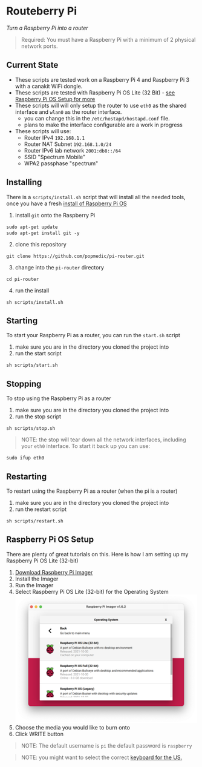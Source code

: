 # Routeberry Pi

*Turn a Raspberry Pi into a router*

> Required: You must have a Raspberry Pi with a minimum of 2 physical network ports.

## Current State

- These scripts are tested work on a Raspberry Pi 4 and Raspberry Pi 3 with a canakit WiFi dongle.
- These scripts are tested with Raspberry Pi OS Lite (32 Bit) - [see Raspberry Pi OS Setup for more](#Raspberry_Pi_OS_Setup) 
- These scripts will will only setup the router to use `eth0` as the shared interface and `wlan0` as the router interface.
    - you can change this in the `/etc/hostapd/hostapd.conf` file.
    - plans to make the interface configurable are a work in progress
- These scripts will use:
    - Router IPv4 `192.168.1.1`
    - Router NAT Subnet `192.168.1.0/24`
    - Router IPv6 lab network `2001:db8::/64`
    - SSID "Spectrum Mobile"
    - WPA2 passphase "spectrum"

## Installing

There is a `scripts/install.sh` script that will install all the needed tools, once you have a fresh [install of Raspberry Pi OS](#Raspberry_Pi_OS_Setup)

1. install `git` onto the Raspberry Pi
```
sudo apt-get update
sudo apt-get install git -y
```
2. clone this repository
```
git clone https://github.com/popmedic/pi-router.git
```
3. change into the `pi-router` directory
```
cd pi-router
```
4. run the install
```
sh scripts/install.sh
```

## Starting

To start your Raspberry Pi as a router, you can run the `start.sh` script
1. make sure you are in the directory you cloned the project into
2. run the start script
```
sh scripts/start.sh
```

## Stopping

To stop using the Raspberry Pi as a router
1. make sure you are in the directory you cloned the project into
2. run the stop script
```
sh scripts/stop.sh
```

> NOTE: the stop will tear down all the network interfaces, including your `eth0` interface.  To start it back up you can use:
```
sudo ifup eth0
``` 

## Restarting

To restart using the Raspberry Pi as a router (when the pi is a router)
1. make sure you are in the directory you cloned the project into
2. run the restart script
```
sh scripts/restart.sh
```

## Raspberry Pi OS Setup

There are plenty of great tutorials on this.  Here is how I am setting up my Raspberry Pi OS Lite (32-bit)

1. [Download Raspberry Pi Imager](https://www.raspberrypi.com/software/)
2. Install the Imager
3. Run the Imager
4. Select Raspberry Pi OS Lite (32-bit) for the Operating System 
![oslite selected image](oslite.png)
5. Choose the media you would like to burn onto
6. Click WRITE button

> NOTE: The default username is `pi` the default password is `raspberry`

> NOTE: you might want to select the correct [keyboard for the US.](https://forums.raspberrypi.com/viewtopic.php?t=251349)